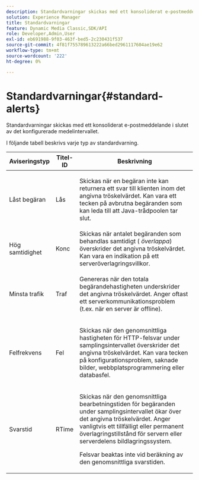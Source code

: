 ```yaml
---
description: Standardvarningar skickas med ett konsoliderat e-postmeddelande i slutet av det konfigurerade medelintervallet.
solution: Experience Manager
title: Standardvarningar
feature: Dynamic Media Classic,SDK/API
role: Developer,Admin,User
exl-id: eb691988-9f03-463f-bed5-2c230431f537
source-git-commit: 4f81f755789613222a66bed2961117604ae19e62
workflow-type: tm+mt
source-wordcount: '222'
ht-degree: 0%

---
```


# Standardvarningar{#standard-alerts}

Standardvarningar skickas med ett konsoliderat e-postmeddelande i slutet av det konfigurerade medelintervallet.

I följande tabell beskrivs varje typ av standardvarning.

<table id="table_02611F1B920E48A6973BFA969CA564EB"> 
 <thead> 
  <tr> 
   <th class="entry"> <b>Aviseringstyp</b> </th> 
   <th class="entry"> <b>Titel-ID</b> </th> 
   <th class="entry"> <b>Beskrivning</b> </th> 
  </tr> 
 </thead>
 <tbody> 
  <tr> 
   <td> <p>Låst begäran </p> </td> 
   <td> <p>Lås </p> </td> 
   <td> <p>Skickas när en begäran inte kan returnera ett svar till klienten inom det angivna tröskelvärdet. Kan vara ett tecken på avbrutna begäranden som kan leda till att Java-trådpoolen tar slut. </p> </td> 
  </tr> 
  <tr> 
   <td> <p>Hög samtidighet </p> </td> 
   <td> <p>Konc </p> </td> 
   <td> Skickas när antalet begäranden som behandlas samtidigt ( <i>överlappa</i>) överskrider det angivna tröskelvärdet. Kan vara en indikation på ett serveröverlagringsvillkor. </td> 
  </tr> 
  <tr> 
   <td> <p>Minsta trafik </p> </td> 
   <td> <p>Traf </p> </td> 
   <td> <p>Genereras när den totala begärandehastigheten underskrider det angivna tröskelvärdet. Anger oftast ett serverkommunikationsproblem (t.ex. när en server är offline). </p> </td> 
  </tr> 
  <tr> 
   <td> <p>Felfrekvens </p> </td> 
   <td> <p>Fel </p> </td> 
   <td> <p>Skickas när den genomsnittliga hastigheten för HTTP-felsvar under samplingsintervallet överskrider det angivna tröskelvärdet. Kan vara tecken på konfigurationsproblem, saknade bilder, webbplatsprogrammering eller databasfel. </p> </td> 
  </tr> 
  <tr> 
   <td> <p>Svarstid </p> </td> 
   <td> <p>RTime </p> </td> 
   <td> <p>Skickas när den genomsnittliga bearbetningstiden för begäranden under samplingsintervallet ökar över det angivna tröskelvärdet. Anger vanligtvis ett tillfälligt eller permanent överlagringstillstånd för servern eller serverdelens bildlagringssystem. </p> <p>Felsvar beaktas inte vid beräkning av den genomsnittliga svarstiden. </p> </td> 
  </tr> 
 </tbody> 
</table>
